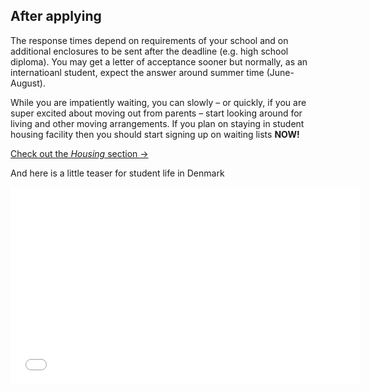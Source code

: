## After applying

The response times depend on requirements of your school and on additional enclosures to be sent after the deadline (e.g. high school diploma). You may get a letter of acceptance sooner but normally, as an internatioanl student, expect the answer around summer time (June-August).

While you are impatiently waiting, you can slowly – or quickly, if you are super excited about moving out from parents – start looking around for living and other moving arrangements. If you plan on staying in student housing facility then you should start signing up on waiting lists **NOW!**

[Check out the *Housing* section →](%base_url%/housing)

And here is a little teaser for student life in Denmark

<div class="video-embed">
<iframe width="560" height="315" src="//www.youtube.com/embed/9Ji2AShbNVs" frameborder="0" allowfullscreen></iframe>
</div>
